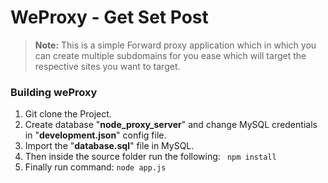 WeProxy - Get Set Post 
===================
> **Note:**  This is a simple Forward proxy application which in which you can create multiple subdomains for you ease which will target the respective sites you want to target. 

### Building weProxy

1. Git clone the Project.
2. Create database "**node_proxy_server**" and change MySQL credentials in "**development.json**" config file.
3. Import the  "**database.sql**" file in MySQL.
4. Then inside the source folder run the following: ``` npm install```
5. Finally run command: ```node app.js```
